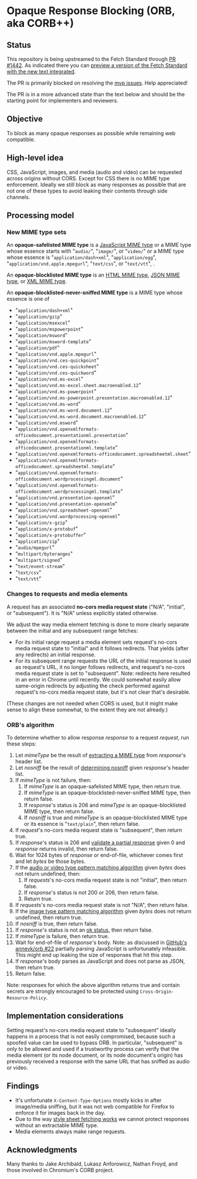# Opaque Response Blocking (ORB, aka CORB++)

## Status

This repository is being upstreamed to the Fetch Standard through [PR #1442](https://github.com/whatwg/fetch/pull/1442). As indicated there you can [preview a version of the Fetch Standard with the new text integrated](https://whatpr.org/fetch/1442.html).

The PR is primarily blocked on resolving the [mvp issues](https://github.com/annevk/orb/labels/mvp). Help appreciated!

The PR is in a more advanced state than the text below and should be the starting point for implementers and reviewers.

## Objective

To block as many opaque responses as possible while remaining web compatible.

## High-level idea

CSS, JavaScript, images, and media (audio and video) can be requested across origins without CORS. Except for CSS there is no MIME type enforcement. Ideally we still block as many responses as possible that are not one of these types to avoid leaking their contents through side channels.

## Processing model

### New MIME type sets

An **opaque-safelisted MIME type** is a [JavaScript MIME type](https://mimesniff.spec.whatwg.org/#javascript-mime-type)
or a MIME type whose essence starts with "`audio/`", "`image/`", or "`video/`"
or a MIME type whose essence is "`application/dash+xml`", "`application/ogg`", "`application/vnd.apple.mpegurl`", "`text/css`", or "`text/vtt`", .

An **opaque-blocklisted MIME type** is an [HTML MIME type](https://mimesniff.spec.whatwg.org/#html-mime-type), [JSON MIME type](https://mimesniff.spec.whatwg.org/#json-mime-type), or [XML MIME type](https://mimesniff.spec.whatwg.org/#xml-mime-type).

An **opaque-blocklisted-never-sniffed MIME type** is a MIME type whose essence is one of

* "`application/dash+xml`"
* "`application/gzip`"
* "`application/msexcel`"
* "`application/mspowerpoint`"
* "`application/msword`"
* "`application/msword-template`"
* "`application/pdf`"
* "`application/vnd.apple.mpegurl`"
* "`application/vnd.ces-quickpoint`"
* "`application/vnd.ces-quicksheet`"
* "`application/vnd.ces-quickword`"
* "`application/vnd.ms-excel`"
* "`application/vnd.ms-excel.sheet.macroenabled.12`"
* "`application/vnd.ms-powerpoint`"
* "`application/vnd.ms-powerpoint.presentation.macroenabled.12`"
* "`application/vnd.ms-word`"
* "`application/vnd.ms-word.document.12`"
* "`application/vnd.ms-word.document.macroenabled.12`"
* "`application/vnd.msword`"
* "`application/vnd.openxmlformats-officedocument.presentationml.presentation`"
* "`application/vnd.openxmlformats-officedocument.presentationml.template`"
* "`application/vnd.openxmlformats-officedocument.spreadsheetml.sheet`"
* "`application/vnd.openxmlformats-officedocument.spreadsheetml.template`"
* "`application/vnd.openxmlformats-officedocument.wordprocessingml.document`"
* "`application/vnd.openxmlformats-officedocument.wordprocessingml.template`"
* "`application/vnd.presentation-openxml`"
* "`application/vnd.presentation-openxmlm`"
* "`application/vnd.spreadsheet-openxml`"
* "`application/vnd.wordprocessing-openxml`"
* "`application/x-gzip`"
* "`application/x-protobuf`"
* "`application/x-protobuffer`"
* "`application/zip`"
* "`audio/mpegurl`"
* "`multipart/byteranges`"
* "`multipart/signed`"
* "`text/event-stream`"
* "`text/csv`"
* "`text/vtt`"

### Changes to requests and media elements

A request has an associated **no-cors media request state** ("N/A", "initial", or "subsequent"). It is "N/A" unless explicitly stated otherwise.

We adjust the way media element fetching is done to more clearly separate between the initial and any subsequent range fetches:

* For its initial range request a media element sets request's no-cors media request state to "initial" and it follows redirects. That yields (after any redirects) an initial response.
* For its subsequent range requests the URL of the initial response is used as request's URL, it no longer follows redirects, and request's no-cors media request state is set to "subsequent". Note: redirects here resulted in an error in Chrome until recently. We could somewhat easily allow same-origin redirects by adjusting the check performed against request's no-cors media request state, but it's not clear that's desirable.

(These changes are not needed when CORS is used, but it might make sense to align these somewhat, to the extent they are not already.)

### ORB's algorithm

To determine whether to allow response _response_ to a request _request_, run these steps:

1. Let _mimeType_ be the result of [extracting a MIME type](https://fetch.spec.whatwg.org/#concept-header-extract-mime-type) from _response_'s header list.
1. Let _nosniff_ be the result of [determining nosniff](https://fetch.spec.whatwg.org/#determine-nosniff) given _response_'s header list.
1. If _mimeType_ is not failure, then:
   1. If _mimeType_ is an opaque-safelisted MIME type, then return true.
   1. If _mimeType_ is an opaque-blocklisted-never-sniffed MIME type, then return false.
   1. If _response_'s status is 206 and _mimeType_ is an opaque-blocklisted MIME type, then return false.
   1. If _nosniff_ is true and _mimeType_ is an opaque-blocklisted MIME type or its essence is "`text/plain`", then return false.
1. If _request_'s no-cors media request state is "subsequent", then return true.
1. If _response_'s status is 206 and [validate a partial response](https://wicg.github.io/background-fetch/#validate-a-partial-response) given 0 and _response_ returns invalid, then return false.
1. Wait for 1024 bytes of _response_ or end-of-file, whichever comes first and let _bytes_ be those bytes.
1. If the [audio or video type pattern matching algorithm](https://mimesniff.spec.whatwg.org/#audio-or-video-type-pattern-matching-algorithm) given _bytes_ does not return undefined, then:
   1. If _requests_'s no-cors media request state is not "initial", then return false.
   1. If _response_'s status is not 200 or 206, then return false.
   1. Return true.
1. If _requests_'s no-cors media request state is not "N/A", then return false.
1. If the [image type pattern matching algorithm](https://mimesniff.spec.whatwg.org/#image-type-pattern-matching-algorithm) given _bytes_ does not return undefined, then return true.
1. If _nosniff_ is true, then return false.
1. If _response_'s status is not an [ok status](https://fetch.spec.whatwg.org/#ok-status), then return false.
1. If _mimeType_ is failure, then return true.
1. Wait for end-of-file of _response_'s body. Note: as discussed in [GitHub's annevk/orb #22](https://github.com/annevk/orb/issues/22) partially parsing JavaScript is unfortunately infeasible. This might end up leaking the size of responses that hit this step.
1. If _response_'s body parses as JavaScript and does not parse as JSON, then return true.
1. Return false.

Note: responses for which the above algorithm returns true and contain secrets are strongly encouraged to be protected using `Cross-Origin-Resource-Policy`.

## Implementation considerations

Setting request's no-cors media request state to "subsequent" ideally happens in a process that is not easily compromised, because such a spoofed value can be used to bypass ORB. In particular, "subsequent" is only to be allowed and used if a trustworthy process can verify that the media element (or its node document, or its node document's origin) has previously received a response with the same URL that has sniffed as audio or video.

## Findings

* It's unfortunate `X-Content-Type-Options` mostly kicks in after image/media sniffing, but it was not web compatible for Firefox to enforce it for images back in the day.
* Due to the way [style sheet fetching works](https://github.com/whatwg/fetch/issues/964) we cannot protect responses without an extractable MIME type.
* Media elements always make range requests.

## Acknowledgments

Many thanks to Jake Archibald, Lukasz Anforowicz, Nathan Froyd, and those involved in Chromium's CORB project.

